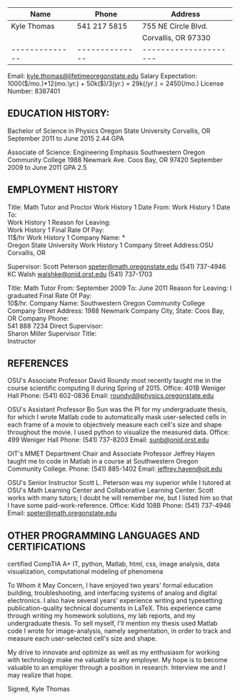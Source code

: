 | Name         | Phone        | Address             |
|--------------|--------------|---------------------| 
| Kyle Thomas  | 541 217 5815 | 755 NE Circle Blvd. |
|              |              | Corvallis, OR 97330 |
|--------------|--------------|---------------------|

Email:
kyle.thomas@lifetimeoregonstate.edu
Salary Expectation:
1000($/mo.)*12(mo.\yr.) + 50k($)/3(yr.)
= 29k($/yr.)
= 2450($/mo.)
License Number:
8387401

EDUCATION HISTORY:
------------------
Bachelor of Science in Physics
Oregon State University
Corvallis, OR
September 2011 to June 2015
2.44 GPA

Associate of Science: Engineering Emphasis
Southwestern Oregon Community College
1988 Newmark Ave.
Coos Bay, OR 97420
September 2009 to June 2011
GPA 2.5

EMPLOYMENT HISTORY
------------------
Title:
Math Tutor and Proctor
Work History 1 Date From: 
Work History 1 Date To:	 
Work History 1 Reason for Leaving:	
Work History 1 Final Rate Of Pay:	
11$/hr
Work History 1 Company Name: *	
Oregon State University
Work History 1 Company Street Address:OSU
Corvallis, OR

Supervisor:	
Scott Peterson
speter@math.oregonstate.edu
(541) 737-4946
KC Walsh
walshke@onid.orst.edu
(541) 737-1703

Title:
Math Tutor
From:
September 2009
To:
June 2011
Reason for Leaving:
I graduated
Final Rate Of Pay:	
10$/hr.
Company Name:
Southwestern Oregon Community College
Company Street Address:
1988 Newmark
Company City, State:
Coos Bay, OR
Company Phone:	
541 888 7234
Direct Supervisor:	
Sharon Miller
Supervisor Title:	
Instructor

REFERENCES
----------
OSU's Associate Professor David Roundy most recently taught me in the course scientific computing II during Spring of 2015.
Office: 401B Weniger Hall
Phone: (541) 602-0836
Email: roundyd@physics.oregonstate.edu

OSU's Assistant Professor Bo Sun was the PI for my undergraduate thesis, for which I wrote Matlab code to automatically mask user-selected cells in each frame of a movie to objectively  measure each cell's size and shape throughout the movie. I used python to visualize the measured data.
Office: 499 Weniger Hall
Phone: (541) 737-8203
Email: sunb@onid.orst.edu

OIT's MMET Department Chair and Associate Professor Jeffrey Hayen taught me to code in Matlab in a course at Southwestern Oregon Community College.
Phone: (541) 885-1402
Email: jeffrey.hayen@oit.edu

OSU's Senior Instructor Scott L. Peterson was my superior while I tutored at OSU's Math Learning Center and Collaborative Learning Center. Scott works with many tutors; I doubt he will remember me, but I listed him so that I have some paid-work-reference.
Office: Kidd 108B
Phone: (541) 737-4946
Email: speter@math.oregonstate.edu

OTHER PROGRAMMING LANGUAGES AND CERTIFICATIONS
----------------------------------------------
certified CompTIA A+ IT, python, Matlab, html, css, image analysis, data visualization, computational modeling of phenomena

To Whom it May Concern,
I have enjoyed two years' formal education building, troubleshooting, and interfacing systems of analog and digital electronics. I also have several years' experience writing and typesetting publication-quality technical documents in LaTeX. This experience came through writing my homework solutions, my lab reports, and my undergraduate thesis. To sell myself, I'll mention my thesis used Matlab code I wrote for image-analysis, namely segmentation, in order to track and measure each user-selected cell's size and shape.

My drive to innovate and optimize as well as my enthusiasm for working with technology make me valuable to any employer. My hope is to become valuable to an employer through a position in research. Interview me and I may realize that hope.

Signed,
Kyle Thomas
